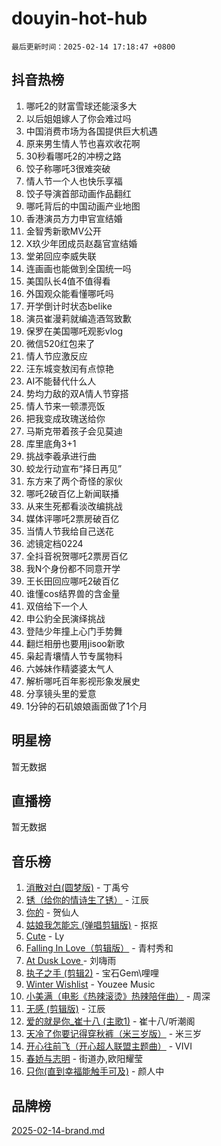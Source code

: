 # douyin-hot-hub

`最后更新时间：2025-02-14 17:18:47 +0800`

## 抖音热榜

1. 哪吒2的财富雪球还能滚多大
1. 以后姐姐嫁人了你会难过吗
1. 中国消费市场为各国提供巨大机遇
1. 原来男生情人节也喜欢收花啊
1. 30秒看哪吒2的冲榜之路
1. 饺子称哪吒3很难突破
1. 情人节一个人也快乐享福
1. 饺子导演首部动画作品翻红
1. 哪吒背后的中国动画产业地图
1. 香港演员方力申官宣结婚
1. 金智秀新歌MV公开
1. X玖少年团成员赵磊官宣结婚
1. 堂弟回应李威失联
1. 连画画也能做到全国统一吗
1. 美国队长4值不值得看
1. 外国观众能看懂哪吒吗
1. 开学倒计时状态belike
1. 演员崔漫莉就编造酒驾致歉
1. 保罗在美国哪吒观影vlog
1. 微信520红包来了
1. 情人节应激反应
1. 汪东城变敖闰有点惊艳
1. AI不能替代什么人
1. 势均力敌的双A情人节穿搭
1. 情人节来一顿漂亮饭
1. 把我变成玫瑰送给你
1. 马斯克带着孩子会见莫迪
1. 库里底角3+1
1. 挑战李羲承进行曲
1. 蛟龙行动宣布“择日再见”
1. 东方来了两个奇怪的家伙
1. 哪吒2破百亿上新闻联播
1. 从来生死都看淡改编挑战
1. 媒体评哪吒2票房破百亿
1. 当情人节我给自己送花
1. 滤镜定档0224
1. 全抖音祝贺哪吒2票房百亿
1. 我N个身份都不同意开学
1. 王长田回应哪吒2破百亿
1. 谁懂cos结界兽的含金量
1. 双倍给下一个人
1. 申公豹全民演绎挑战
1. 登陆少年撞上心门手势舞
1. 翻烂相册也要用jisoo新歌
1. 枭起青壤情人节专属物料
1. 六姊妹作精婆婆太气人
1. 解析哪吒百年影视形象发展史
1. 分享镜头里的爱意
1. 1分钟的石矶娘娘画面做了1个月

## 明星榜

暂无数据

## 直播榜

暂无数据

## 音乐榜

1. [消散对白(圆梦版)](https://sf5-hl-cdn-tos.douyinstatic.com/obj/tos-cn-ve-2774/og4jB5I5IizzoZVAAAzWgBMAsMDWoArfwBOiFs) - 丁禹兮
1. [锈（给你的情诗生了锈）](https://sf5-hl-cdn-tos.douyinstatic.com/obj/tos-cn-ve-2774/o8a1PBtVqIYbPEGK6e5A4egedVMdm3fCIz6bbE) - 江辰
1. [你的](https://sf6-cdn-tos.douyinstatic.com/obj/tos-cn-ve-2774/oYuIeKf42jB7sEV6B2upMdpYAgfrQWj0FeRegh) - 贺仙人
1. [姑娘我怎能忘 (弹唱剪辑版)](https://sf5-hl-cdn-tos.douyinstatic.com/obj/tos-cn-ve-2774/okamwrBGEMz6illuEofAsMV4yzF5tVWbBiA5AI) - 抠抠
1. [Cute](https://sf5-hl-cdn-tos.douyinstatic.com/obj/tos-cn-ve-2774/o4IbIzHWKAAB4wsS5qMBRiiAlEBGTpQRNfFvuo) - Ly
1. [Falling In Love（剪辑版）](https://sf5-hl-cdn-tos.douyinstatic.com/obj/tos-cn-ve-2774/o8ajpA8zzgBPahbBIO8AcKGBLJezFCRd1wfP9f) - 青村秀和
1. [ At Dusk  Love ](https://sf5-hl-cdn-tos.douyinstatic.com/obj/tos-cn-ve-2774/o8CrpCf5CaYgI4ZrtQgMQAFEfuGqNnRSDQAPBc) - 刘嗨雨
1. [执子之手 (剪辑2)](https://sf5-hl-cdn-tos.douyinstatic.com/obj/tos-cn-ve-2774/oUoZLQjCc31XzqsBnBQUNgeKtYPBcgbFDwtfcu) - 宝石Gem\哩哩
1. [Winter Wishlist](https://sf5-hl-cdn-tos.douyinstatic.com/obj/tos-cn-ve-2774/oIIgUOeamCFCVAzxN6MFRLIBlLGpUqQxeeHrLE) - Youzee Music
1. [小美满（电影《热辣滚烫》热辣陪伴曲）](https://sf5-hl-cdn-tos.douyinstatic.com/obj/tos-cn-ve-2774/o0GAn2lSgfZIDUgtevCGDQYnFg4CwnrBaxbTZL) - 周深
1. [无感 (剪辑版)](https://sf5-hl-cdn-tos.douyinstatic.com/obj/tos-cn-ve-2774/o0eIsUzJBDlQaQFC5OFlgbMEZC1TFYBftOBn6p) - 江辰
1. [爱的就是你_崔十八 (主歌1)](https://sf5-hl-cdn-tos.douyinstatic.com/obj/tos-cn-ve-2774/oI5BO5DhFZ6UTcNCnZaOCBLtZ7WIMQGfgnXf5E) - 崔十八/听潮阁
1. [天冷了你要记得穿秋裤（米三岁版）](https://sf5-hl-cdn-tos.douyinstatic.com/obj/tos-cn-ve-2774/oQlIwVIDWiZ6BQilAorS7MA0AgCkQDvcZAdm1) - 米三岁
1. [开心往前飞（开心超人联盟主题曲）](https://sf5-hl-cdn-tos.douyinstatic.com/obj/tos-cn-ve-2774/9d8fb7c82cf1421fb93a9fe925275e0a) - VIVI
1. [春娇与志明](https://sf5-hl-cdn-tos.douyinstatic.com/obj/tos-cn-ve-2774/e530d8fceb7044b39707d7f9ff54add1) - 街道办,欧阳耀莹
1. [只你(直到幸福能触手可及)](https://sf5-hl-cdn-tos.douyinstatic.com/obj/tos-cn-ve-2774/o0lBkRDzFTeaVSUz3ZZSCBVtZ5DIMQGfgmEAuE) - 颜人中

## 品牌榜

[2025-02-14-brand.md](2025-02-14-brand.md)
